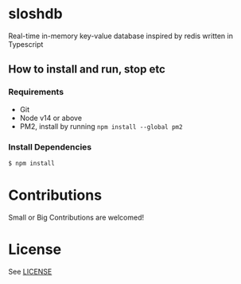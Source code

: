 # sloshdb
Real-time in-memory key-value database inspired by redis written in Typescript

## How to install and run, stop etc

### Requirements
- Git
- Node v14 or above
- PM2, install by running `npm install --global pm2`

### Install Dependencies
```sh
$ npm install
```

# Contributions 
Small or Big Contributions are welcomed!

# License
See [LICENSE](LICENSE)